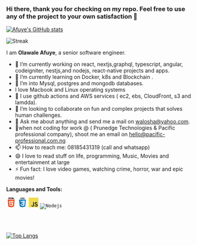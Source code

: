 ### Hi there, thank you for checking on my repo. Feel free to use any of the project to your own satisfaction 👋

[![Afuye's GitHub stats](https://github-readme-stats.vercel.app/api?username=walosha&count_private=true&show_icons=true&theme=onedark)](https://github.com/anuraghazra/github-readme-stats)

![Streak](https://github-readme-streak-stats.herokuapp.com?user=walosha&theme=green&hide_border=true)


I am **Olawale Afuye**, a senior software engineer.

- 🔭 I’m currently working on react, nextjs,graphql, typescript, angular, codeigniter, nestjs,and nodejs, react-native projects and apps.
- 🔭 I’m currently learning on Docker, k8s and Blockchain .
- 🔭 I’m into Mysql, postgres and mongodb databases.
- I love Macbook and Linux operating systems
- 🔭 I use github actions and  AWS services ( ec2, ebs, CloudFront, s3 and lamdda).
- 👯 I’m looking to collaborate on fun and complex projects that solves human challenges.
- 💬 Ask me about anything and send me a mail on walosha@yahoo.com.
- 🍍when not coding for work @ ( Prunedge Technologies & Pacific professional company), shoot me an email on hello@pacific-professional.com.ng
- 📫 How to reach me: 08185431319 (call and whatsapp)
- 😄 I love to read stuff on life, programming, Music, Movies and entertainment at large
- ⚡ Fun fact: I love video games, watching crime, horror, war and epic movies!

**Languages and Tools:**

<code><img alt="HTML5" width="26px" src="https://raw.githubusercontent.com/github/explore/80688e429a7d4ef2fca1e82350fe8e3517d3494d/topics/html/html.png" /></code>
<code><img alt="CSS3" width="26px" src="https://raw.githubusercontent.com/github/explore/80688e429a7d4ef2fca1e82350fe8e3517d3494d/topics/css/css.png" /></code>
<code><img alt="JavaScript" width="26px" src="https://raw.githubusercontent.com/github/explore/80688e429a7d4ef2fca1e82350fe8e3517d3494d/topics/javascript/javascript.png" /></code>
<code><img alt="Nodejs" width="26px" src="https://nodejs.org/static/images/logo.svg" /></code>

<br />
<br />
<!-- <img align="left" alt="Olawale's Github Stats" src="https://github-readme-stats.vercel.app/api?username=itzpradip&show_icons=true&hide_border=true" /> -->

[website]: https://www.waleafuye.cf/
[twitter]: https://twitter.com/afuye_dev
[facebook]: https://www.facebook.com/havater
[linkedin]: https://www.linkedin.com/in/afuye-olawale-687130b/

[![Top Langs](https://github-readme-stats.vercel.app/api/top-langs/?username=walosha&layout=compact)](https://github.com/anuraghazra/github-readme-stats)


